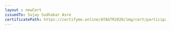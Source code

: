 ```yaml
--- 
layout : newCert 
issuedTo: Sujay Sudhakar Asre 
certificatePath: https://certifyme.online/ATAGTR2020/img/cert/participant/SujaySudhakarAsre_199fc.png
--- 
```

